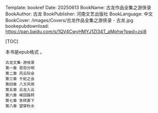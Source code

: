 Template: bookref
Date: 20250613
BookName: 古龙作品全集之游侠录
BookAuthor: 古龙
BookPublisher: 河南文艺出版社
BookLanguage: 中文
BookCover: /images/Covers/古龙作品全集之游侠录 - 古龙.jpg
bookepubdownload: https://pan.baidu.com/s/1QV4CwyHMYJ1ZI34T_aMphw?pwd=zsi8


[TOC]

本书是epub格式 。


```
古龙文集·游侠录
第一章 恩怨分明
第二章 风云际会
第三章 千蛇之会
第四章 八方风雨
第五章 云龙入云
第六章 峰回路转
第七章 急转直下
第八章 望穿秋水
```